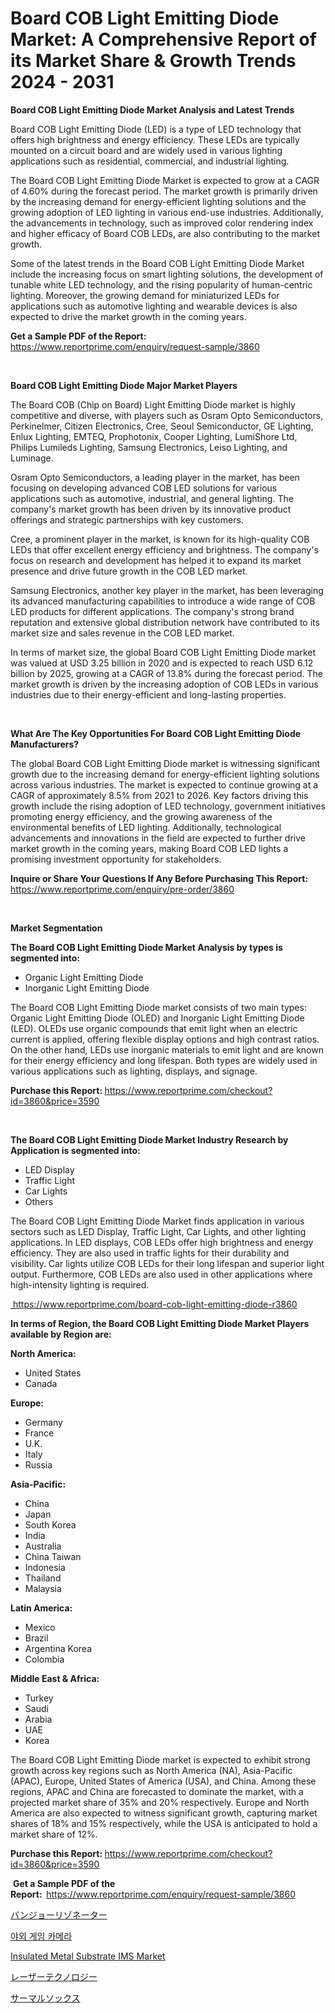 <p><h1>Board COB Light Emitting Diode Market: A Comprehensive Report of its Market Share & Growth Trends 2024 - 2031</h1></p><p><strong>Board COB Light Emitting Diode Market Analysis and Latest Trends</strong></p>
<p><p>Board COB Light Emitting Diode (LED) is a type of LED technology that offers high brightness and energy efficiency. These LEDs are typically mounted on a circuit board and are widely used in various lighting applications such as residential, commercial, and industrial lighting.</p><p>The Board COB Light Emitting Diode Market is expected to grow at a CAGR of 4.60% during the forecast period. The market growth is primarily driven by the increasing demand for energy-efficient lighting solutions and the growing adoption of LED lighting in various end-use industries. Additionally, the advancements in technology, such as improved color rendering index and higher efficacy of Board COB LEDs, are also contributing to the market growth.</p><p>Some of the latest trends in the Board COB Light Emitting Diode Market include the increasing focus on smart lighting solutions, the development of tunable white LED technology, and the rising popularity of human-centric lighting. Moreover, the growing demand for miniaturized LEDs for applications such as automotive lighting and wearable devices is also expected to drive the market growth in the coming years.</p></p>
<p><strong>Get a Sample PDF of the Report:&nbsp;</strong> <a href="https://www.reportprime.com/enquiry/request-sample/3860">https://www.reportprime.com/enquiry/request-sample/3860</a></p>
<p>&nbsp;</p>
<p><strong>Board COB Light Emitting Diode Major Market Players</strong></p>
<p><p>The Board COB (Chip on Board) Light Emitting Diode market is highly competitive and diverse, with players such as Osram Opto Semiconductors, Perkinelmer, Citizen Electronics, Cree, Seoul Semiconductor, GE Lighting, Enlux Lighting, EMTEQ, Prophotonix, Cooper Lighting, LumiShore Ltd, Philips Lumileds Lighting, Samsung Electronics, Leiso Lighting, and Luminage.</p><p>Osram Opto Semiconductors, a leading player in the market, has been focusing on developing advanced COB LED solutions for various applications such as automotive, industrial, and general lighting. The company's market growth has been driven by its innovative product offerings and strategic partnerships with key customers.</p><p>Cree, a prominent player in the market, is known for its high-quality COB LEDs that offer excellent energy efficiency and brightness. The company's focus on research and development has helped it to expand its market presence and drive future growth in the COB LED market.</p><p>Samsung Electronics, another key player in the market, has been leveraging its advanced manufacturing capabilities to introduce a wide range of COB LED products for different applications. The company's strong brand reputation and extensive global distribution network have contributed to its market size and sales revenue in the COB LED market.</p><p>In terms of market size, the global Board COB Light Emitting Diode market was valued at USD 3.25 billion in 2020 and is expected to reach USD 6.12 billion by 2025, growing at a CAGR of 13.8% during the forecast period. The market growth is driven by the increasing adoption of COB LEDs in various industries due to their energy-efficient and long-lasting properties.</p></p>
<p>&nbsp;</p>
<p><strong>What Are The Key Opportunities For Board COB Light Emitting Diode Manufacturers?</strong></p>
<p><p>The global Board COB Light Emitting Diode market is witnessing significant growth due to the increasing demand for energy-efficient lighting solutions across various industries. The market is expected to continue growing at a CAGR of approximately 8.5% from 2021 to 2026. Key factors driving this growth include the rising adoption of LED technology, government initiatives promoting energy efficiency, and the growing awareness of the environmental benefits of LED lighting. Additionally, technological advancements and innovations in the field are expected to further drive market growth in the coming years, making Board COB LED lights a promising investment opportunity for stakeholders.</p></p>
<p><strong>Inquire or Share Your Questions If Any Before Purchasing This Report:</strong> <a href="https://www.reportprime.com/enquiry/pre-order/3860">https://www.reportprime.com/enquiry/pre-order/3860</a></p>
<p>&nbsp;</p>
<p><strong>Market Segmentation</strong></p>
<p><strong>The Board COB Light Emitting Diode Market Analysis by types is segmented into:</strong></p>
<p><ul><li>Organic Light Emitting Diode</li><li>Inorganic Light Emitting Diode</li></ul></p>
<p><p>The Board COB Light Emitting Diode market consists of two main types: Organic Light Emitting Diode (OLED) and Inorganic Light Emitting Diode (LED). OLEDs use organic compounds that emit light when an electric current is applied, offering flexible display options and high contrast ratios. On the other hand, LEDs use inorganic materials to emit light and are known for their energy efficiency and long lifespan. Both types are widely used in various applications such as lighting, displays, and signage.</p></p>
<p><strong>Purchase this Report:&nbsp;</strong><a href="https://www.reportprime.com/checkout?id=3860&price=3590">https://www.reportprime.com/checkout?id=3860&price=3590</a></p>
<p>&nbsp;</p>
<p><strong>The Board COB Light Emitting Diode Market Industry Research by Application is segmented into:</strong></p>
<p><ul><li>LED Display</li><li>Traffic Light</li><li>Car Lights</li><li>Others</li></ul></p>
<p><p>The Board COB Light Emitting Diode Market finds application in various sectors such as LED Display, Traffic Light, Car Lights, and other lighting applications. In LED displays, COB LEDs offer high brightness and energy efficiency. They are also used in traffic lights for their durability and visibility. Car lights utilize COB LEDs for their long lifespan and superior light output. Furthermore, COB LEDs are also used in other applications where high-intensity lighting is required.</p></p>
<p><a href="https://www.reportprime.com/board-cob-light-emitting-diode-r3860">&nbsp;https://www.reportprime.com/board-cob-light-emitting-diode-r3860</a></p>
<p><strong>In terms of Region, the Board COB Light Emitting Diode Market Players available by Region are:</strong></p>
<p>
    <p> <strong> North America: </strong>
        <ul>
            <li>United States</li>
            <li>Canada</li>
        </ul>
        </p> 
    <p> <strong> Europe: </strong>
        <ul>
            <li>Germany</li>
            <li>France</li>
            <li>U.K.</li>
            <li>Italy</li>
            <li>Russia</li>
        </ul>
        </p> 
    <p> <strong> Asia-Pacific: </strong>
        <ul>
            <li>China</li>
            <li>Japan</li>
            <li>South Korea</li>
            <li>India</li>
            <li>Australia</li>
            <li>China Taiwan</li>
            <li>Indonesia</li>
            <li>Thailand</li>
            <li>Malaysia</li>
        </ul>
        </p> 
    <p> <strong> Latin America: </strong>
        <ul>
            <li>Mexico</li>
            <li>Brazil</li>
            <li>Argentina Korea</li>
            <li>Colombia</li>
        </ul>
        </p> 
    <p> <strong> Middle East & Africa: </strong>
        <ul>
            <li>Turkey</li>
            <li>Saudi</li>
            <li>Arabia</li>
            <li>UAE</li>
            <li>Korea</li>
        </ul>
    </p>
    </p>
<p><p>The Board COB Light Emitting Diode market is expected to exhibit strong growth across key regions such as North America (NA), Asia-Pacific (APAC), Europe, United States of America (USA), and China. Among these regions, APAC and China are forecasted to dominate the market, with a projected market share of 35% and 20% respectively. Europe and North America are also expected to witness significant growth, capturing market shares of 18% and 15% respectively, while the USA is anticipated to hold a market share of 12%.</p></p>
<p><strong>Purchase this Report: </strong><a href="https://www.reportprime.com/checkout?id=3860&price=3590">https://www.reportprime.com/checkout?id=3860&price=3590</a></p>
<p>&nbsp;<strong>Get a Sample PDF of the Report:&nbsp;&nbsp;</strong><a href="https://www.reportprime.com/enquiry/request-sample/3860">https://www.reportprime.com/enquiry/request-sample/3860</a></p>
<p><strong></strong></p>
<p><p><a href="https://github.com/oqoeusbvpadwjs08/Market-Research-Report-List-2/blob/main/624446373241.md">バンジョーリゾネーター</a></p><p><a href="https://medium.com/@dellkoepp03/%EC%8B%A4%EC%99%B8-%EA%B2%8C%EC%9E%84-%EC%B9%B4%EB%A9%94%EB%9D%BC-%EC%8B%9C%EC%9E%A5-%EC%A1%B0%EC%82%AC-%EB%B3%B4%EA%B3%A0%EC%84%9C-%EA%B7%B8-%EC%97%AD%EC%82%AC-%EB%B0%8F-2024%EB%85%84%EB%B6%80%ED%84%B0-2031%EB%85%84%EA%B9%8C%EC%A7%80%EC%9D%98-%EC%98%88%EC%B8%A1-26309d5b1a28">야외 게임 카메라</a></p><p><a href="https://github.com/RichRobinson5/Market-Research-Report-List-5/blob/main/insulated-metal-substrate-ims-market.md">Insulated Metal Substrate IMS Market</a></p><p><a href="https://medium.com/@queenlitle19361/%E3%83%AC%E3%83%BC%E3%82%B6%E3%83%BC%E3%83%86%E3%82%AF%E3%83%8E%E3%83%AD%E3%82%B8%E3%83%BC%E5%B8%82%E5%A0%B4-2031%E5%B9%B4%E3%81%BE%E3%81%A7%E3%81%AE%E3%83%88%E3%83%AC%E3%83%B3%E3%83%89-%E4%BA%88%E6%B8%AC-%E7%AB%B6%E4%BA%89%E5%88%86%E6%9E%90-a51b9188e846">レーザーテクノロジー</a></p><p><a href="https://medium.com/@ebbkautzer/%E3%82%B5%E3%83%BC%E3%83%9E%E3%83%AB%E3%82%BD%E3%83%83%E3%82%AF%E3%82%B9%E5%B8%82%E5%A0%B4-2031%E5%B9%B4%E3%81%BE%E3%81%A7%E3%81%AE%E6%88%90%E5%8A%9F%E3%81%99%E3%82%8B%E3%83%93%E3%82%B8%E3%83%8D%E3%82%B9%E6%88%A6%E7%95%A5%E3%81%AE%E9%8D%B5-eb39797a3d48">サーマルソックス</a></p></p>